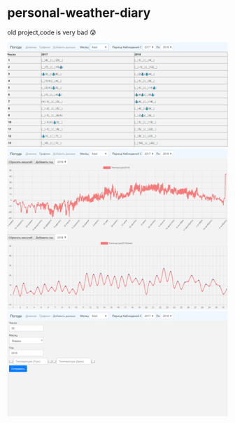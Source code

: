 # personal-weather-diary
old project,code is very bad 😰

![Alt text](./screenshots/1.png)
![Alt text](./screenshots/2.png)
![Alt text](./screenshots/3.png)
